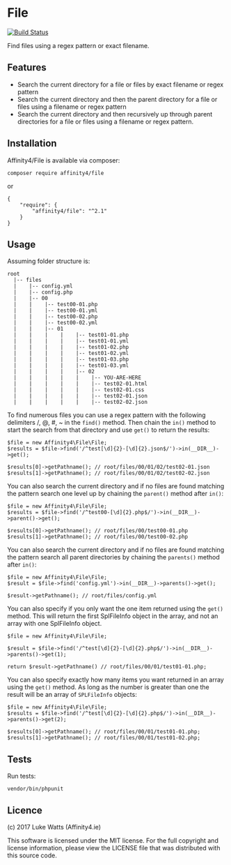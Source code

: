# File

[![Build Status](https://travis-ci.org/affinity4/file.svg?branch=master)](https://travis-ci.org/affinity4/file)

Find files using a regex pattern or exact filename.

## Features
 - Search the current directory for a file or files by exact filename or regex pattern
 - Search the current directory and then the parent directory for a file or files using a filename or regex pattern
 - Search the current directory and then recursively up through parent directories for a file or files using a filename or regex pattern.

## Installation
Affinity4/File is available via composer:

`composer require affinity4/file`

or

```
{
    "require": {
        "affinity4/file": "^2.1"
    }
}
```

## Usage
Assuming folder structure is:

```
root
  |-- files
  |    |-- config.yml
  |    |-- config.php
  |    |-- 00
  |    |    |-- test00-01.php
  |    |    |-- test00-01.yml
  |    |    |-- test00-02.php
  |    |    |-- test00-02.yml
  |    |    |-- 01
  |    |    |    |    |-- test01-01.php
  |    |    |    |    |-- test01-01.yml
  |    |    |    |    |-- test01-02.php
  |    |    |    |    |-- test01-02.yml
  |    |    |    |    |-- test01-03.php
  |    |    |    |    |-- test01-03.yml
  |    |    |    |    |-- 02
  |    |    |    |    |    |-- YOU-ARE-HERE
  |    |    |    |    |    |-- test02-01.html
  |    |    |    |    |    |-- test02-01.css
  |    |    |    |    |    |-- test02-01.json
  |    |    |    |    |    |-- test02-02.json
```

To find numerous files you can use a regex pattern with the following delimiters /, @, #, ~ in the `find()` method. Then chain the `in()` method to start the search from that directory and use `get()` to return the results:
``` 
$file = new Affinity4\File\File;
$results = $file->find('/^test[\d]{2}-[\d]{2}.json$/')->in(__DIR__)->get();

$results[0]->getPathname(); // root/files/00/01/02/test02-01.json
$results[1]->getPathname(); // root/files/00/01/02/test02-02.json
```

You can also search the current directory and if no files are found matching the pattern search one level up by chaining the `parent()` method after `in()`:

``` 
$file = new Affinity4\File\File;
$results = $file->find('/^test00-[\d]{2}.php$/')->in(__DIR__)->parent()->get();

$results[0]->getPathname(); // root/files/00/test00-01.php
$results[1]->getPathname(); // root/files/00/test00-02.php
``` 

You can also search the current directory and if no files are found matching the pattern search all parent directories by chaining the `parents()` method after `in()`:

```
$file = new Affinity4\File\File;
$result = $file->find('config.yml')->in(__DIR__)->parents()->get();

$result->getPathname(); // root/files/config.yml
```

You can also specify if you only want the one item returned using the `get()` method. This will return the first SplFileInfo object in the array, and not an array with one SplFileInfo object.
 
```
$file = new Affinity4\File\File;

$result = $file->find('/^test[\d]{2}-[\d]{2}.php$/')->in(__DIR__)->parents()->get(1);

return $result->getPathname() // root/files/00/01/test01-01.php;
```

You can also specify exactly how many items you want returned in an array using the `get()` method. As long as the number is greater than one the result will be an array of `SPLFileInfo` objects:

```
$file = new Affinity4\File\File;
$results = $file->find('/^test[\d]{2}-[\d]{2}.php$/')->in(__DIR__)->parents()->get(2);

$results[0]->getPathname(); // root/files/00/01/test01-01.php; 
$results[1]->getPathname(); // root/files/00/01/test01-02.php;
```

## Tests

Run tests:

```
vendor/bin/phpunit
```

## Licence
(c) 2017 Luke Watts (Affinity4.ie)

This software is licensed under the MIT license. For the
full copyright and license information, please view the
LICENSE file that was distributed with this source code.